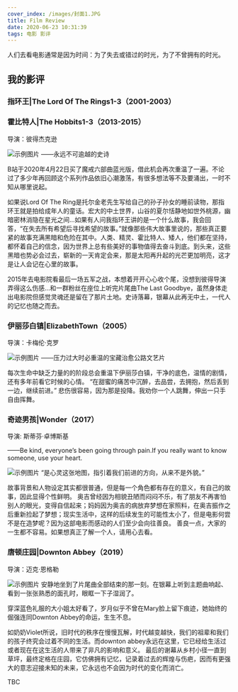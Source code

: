 ```yaml
---
cover_index: /images/封面1.JPG
title: Film Review
date: 2020-06-23 10:31:39
tags: 电影 影评
---
```

人们去看电影通常是因为时间：为了失去或错过的时光，为了不曾拥有的时光。

## 我的影评

### 指环王|The Lord Of The Rings1-3（2001-2003）
### 霍比特人|The Hobbits1-3（2013-2015）
 导演：彼得杰克逊

![示例图片](/images/指环王2.jpg "示例图片")
——永远不可逾越的史诗

B站于2020年4月22日买了魔戒六部曲蓝光版，借此机会再次重温了一遍。不论过了多少年再回顾这个系列作品依旧心潮激荡，有很多想法等不及要涌出，一时不知从哪里说起。

如果说Lord Of The Ring是托尔金老先生写给自己的孙子孙女的睡前读物，那指环王就是拍给成年人的童话。宏大的中土世界，山谷的夏尔恬静地如世外桃源，幽暗密林消隐在星光之间…如果有人问我指环王讲的是一个什么故事，我会回答，“在失去所有希望后寻找希望的故事。”就像那些伟大故事里说的，那些真正要紧的故事充满黑暗和危险在其中。人类、精灵、霍比特人、矮人，他们都在坚持，都怀着自己的信念，因为世界上总有些美好的事物值得去奋斗到底。到头来，这些黑暗也势必会过去，崭新的一天肯定会来，那是太阳再升起的光芒更加明亮，这才是让人会记在心里的故事。

2015年去电影院看最后一场五军之战，本想着开开心心收个尾，没想到彼得导演弄得这么伤感…和一群粉丝在座位上听完片尾曲The Last Goodbye，虽然身体走出电影院但感觉灵魂还是留在了那片土地。史诗落幕，银幕从此再无中土，一代人的记忆也随之而去。

### 伊丽莎白镇|ElizabethTown（2005）
导演：卡梅伦·克罗

![示例图片](/images/伊丽莎白镇1.jpg "示例图片")
——压力过大时必重温的宝藏治愈公路文艺片

每次生命中缺乏力量的的阶段总会重温下伊丽莎白镇，干净的底色，温情的剧情，还有多年前看它时候的心情。
“在甜蜜的痛苦中沉醉，去品尝，去拥抱，然后丢到一边，继续前进。”
悲伤很容易，因为那是投降。我劝你一个人跳舞，伸出一只手自由挥舞。

### 奇迹男孩|Wonder（2017）
导演: 斯蒂芬·卓博斯基

——Be kind, everyone’s been going through pain.If you really want to know someone, use your heart.

![示例图片](/images/奇迹1.jpg "示例图片")
“是心灵这张地图，指引着我们前进的方向，从来不是外貌。”

故事背景和人物设定其实都很普通，但是每一个角色都有存在的意义，有自己的故事，因此显得个性鲜明。
奥吉曾经因为相貌丑陋而闷闷不乐，有了朋友不再害怕别人的眼光，变得自信起来；妈妈因为奥吉的病放弃梦想在家照料，在奥吉振作之后重新捡起了梦想；现实生活中，这样的后续发生的可能性太小了，但是电影何尝不是在造梦呢？因为这部电影而感动的人们至少会向往善良。
善良一点，大家的一生都不容易。如果想真正了解一个人，请用心去看。

### 唐顿庄园|Downton Abbey（2019）
导演：迈克·恩格勒

![示例图片](/images/唐顿封面.png "示例图片")
安静地坐到了片尾曲全部结束的那一刻。在银幕上听到主题曲响起、看到一张张熟悉的面孔时，眼眶一下子湿润了。

穿深蓝色礼服的大小姐太好看了，岁月似乎不曾在Mary脸上留下痕迹，她始终的倔强连同Downton Abbey的命运，生生不息。

如奶奶Violet所说，旧时代的秩序在慢慢瓦解，时代越变越快，我们的祖辈和我们的孩子终究会过着不同的生活。而downton abbey永远在这里，它已经给生活过或者现在在这生活的人带来了非凡的影响和意义。
最后的谢幕从乡村小径一直到草坪，最终定格在庄园，它仿佛拥有记忆，记录着过去的辉煌与伤疤，因而有更强大的意志迎接未知的未来，它永远也不会因为时代的变化而消亡。

TBC

